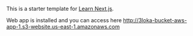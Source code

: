 This is a starter template for [Learn Next.js](https://nextjs.org/learn).

Web app is installed and you can access here http://3loka-bucket-aws-app-1.s3-website.us-east-1.amazonaws.com
